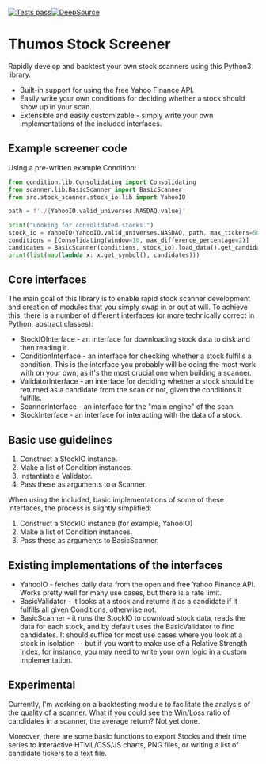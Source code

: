 [![Tests pass](https://github.com/jonmest/stock-scanner/actions/workflows/gen-requirements.yml/badge.svg)](https://github.com/jonmest/stock-scanner/actions/workflows/gen-requirements.yml)[![DeepSource](https://deepsource.io/gh/jonmest/thumos-stock-screener.svg/?label=active+issues&show_trend=true&token=BzPLQmQm-bonBbfeokcEkFu3)](https://deepsource.io/gh/jonmest/thumos-stock-screener/?ref=repository-badge)
# Thumos Stock Screener
Rapidly develop and backtest your own stock scanners using this Python3 library.
- Built-in support for using the free Yahoo Finance API.
- Easily write your own conditions for deciding whether a stock should show up in your scan.
- Extensible and easily customizable - simply write your own implementations of the included interfaces.
## Example screener code
Using a pre-written example Condition:

```python
from condition.lib.Consolidating import Consolidating
from scanner.lib.BasicScanner import BasicScanner
from src.stock_scanner.stock_io.lib import YahooIO

path = f'./{YahooIO.valid_universes.NASDAQ.value}'

print("Looking for consolidated stocks.")
stock_io = YahooIO(YahooIO.valid_universes.NASDAQ, path, max_tickers=50)
conditions = [Consolidating(window=10, max_difference_percentage=2)]
candidates = BasicScanner(conditions, stock_io).load_data().get_candidates()
print(list(map(lambda x: x.get_symbol(), candidates)))
```

## Core interfaces
The main goal of this library is to enable rapid stock scanner development and creation of modules that you simply swap in or out at will. To achieve this, there is a number of different interfaces (or more technically correct in Python, abstract classes):
- StockIOInterface - an interface for downloading stock data to disk and then reading it.
- ConditionInterface - an interface for checking whether a stock fulfills a condition. This is the interface you probably will be doing the most work with on your own, as it's the most crucial one when building a scanner.
- ValidatorInterface - an interface for deciding whether a stock should be returned as a candidate from the scan or not, given the conditions it fulfills.
- ScannerInterface - an interface for the "main engine" of the scan.
- StockInterface - an interface for interacting with the data of a stock.

## Basic use guidelines
1. Construct a StockIO instance.
2. Make a list of Condition instances.
3. Instantiate a Validator.
4. Pass these as arguments to a Scanner.

When using the included, basic implementations of some of these interfaces, the process is slightly simplified:
1. Construct a StockIO instance (for example, YahooIO)
2. Make a list of Condition instances.
3. Pass these as arguments to BasicScanner.

## Existing implementations of the interfaces
- YahooIO - fetches daily data from the open and free Yahoo Finance API. Works pretty well for many use cases, but there is a rate limit.
- BasicValidator - it looks at a stock and returns it as a candidate if it fulfills all given Conditions, otherwise not.
- BasicScanner - it runs the StockIO to download stock data, reads the data for each stock, and by default uses the BasicValidator to find candidates. It should suffice for most use cases where you look at a stock in isolation -- but if you want to make use of a Relative Strength Index, for instance, you may need to write your own logic in a custom implementation.

## Experimental
Currently, I'm working on a backtesting module to facilitate the analysis of the quality of a scanner. What if you could see the Win/Loss ratio of candidates in a scanner, the average return? Not yet done.

Moreover, there are some basic functions to export Stocks and their time series to interactive HTML/CSS/JS charts, PNG files, or writing a list of candidate tickers to a text file.
